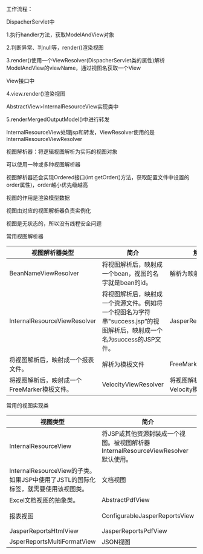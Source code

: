 工作流程：

DispacherServlet中

1.执行handler方法，获取ModelAndView对象

2.判断异常、判null等，render()渲染视图

3.render()使用一个ViewResolver(DispacherServlet类的属性)解析ModelAndView的viewName，通过视图名获取一个View

View接口中

4.view.render()渲染视图

AbstractView>InternalResourceView实现类中

5.renderMergedOutputModel()中进行转发



InternalResourceView处理jsp和转发，ViewResolver使用的是InternalResourceViewResolver



视图解析器：将逻辑视图解析为实际的视图对象

可以使用一种或多种视图解析器

视图解析器还会实现Ordered接口(int getOrder()方法，获取配置文件中设置的order属性)，order越小优先级越高



视图的作用是渲染模型数据

视图由对应的视图解析器负责实例化

视图是无状态的，所以没有线程安全问题





常用视图解析器

| 视图解析器类型 | 简介 | 解析为bean |
| - | - | - |
| BeanNameViewResolver | 将视图解析后，映射成一个bean，视图的名字就是bean的id。 | 解析为映射文件 |
| InternalResourceViewResolver | 将视图解析后，映射成一个资源文件。例如将一个视图名为字符串&quot;success.jsp”的视图解析后，映射成一个名为success的JSP文件。 | JasperReportsViewResolver |
| 将视图解析后，映射成一个报表文件。 | 解析为模板文件 | FreeMarkerViewResolver |
| 将视图解析后，映射成一个FreeMarker模板文件。 | VelocityViewResolver | 将视图解析后，映射成一个Velocity模板文件。 |




常用的视图实现类

| 视图类型 | 简介 | URL视图资源图 |
| - | - | - |
| InternalResourceView | 将JSP或其他资源封装成一个视图。被视图解析器InternalResourceViewResolver默认使用。 | JstlView |
| InternalResourceView的子类。如果JSP中使用了JSTL的国际化标签，就需要使用该视图类。 | 文档视图 | AbstractExcelView |
| Excel文档视图的抽象类。 | AbstractPdfView | PDF文档视图的抽象类 |
| 报表视图 | ConfigurableJasperReportsView | 常用的JasperReports报表视图 |
| JasperReportsHtmlView | JasperReportsPdfView | JasperReportsXlsView |
| JsperReportsMultiFormatView | JSON视图 | MappingJackson2JsonView |




